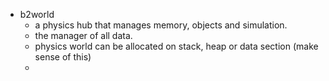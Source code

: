 - b2world
	- a physics hub that manages memory, objects and simulation.
	- the manager of all data.
	- physics world can be allocated on stack, heap or data section (make sense of this)
	-